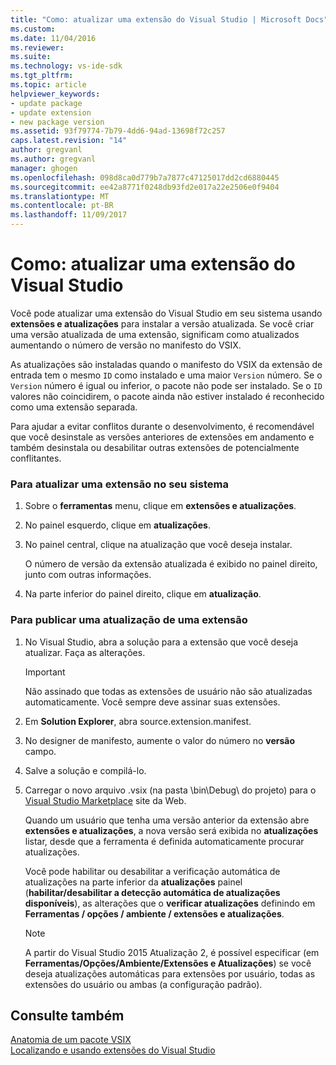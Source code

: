 ```yaml
---
title: "Como: atualizar uma extensão do Visual Studio | Microsoft Docs"
ms.custom: 
ms.date: 11/04/2016
ms.reviewer: 
ms.suite: 
ms.technology: vs-ide-sdk
ms.tgt_pltfrm: 
ms.topic: article
helpviewer_keywords:
- update package
- update extension
- new package version
ms.assetid: 93f79774-7b79-4dd6-94ad-13698f72c257
caps.latest.revision: "14"
author: gregvanl
ms.author: gregvanl
manager: ghogen
ms.openlocfilehash: 098d8ca0d779b7a7877c47125017dd2cd6880445
ms.sourcegitcommit: ee42a8771f0248db93fd2e017a22e2506e0f9404
ms.translationtype: MT
ms.contentlocale: pt-BR
ms.lasthandoff: 11/09/2017
---
```

# <a name="how-to-update-a-visual-studio-extension"></a>Como: atualizar uma extensão do Visual Studio
Você pode atualizar uma extensão do Visual Studio em seu sistema usando **extensões e atualizações** para instalar a versão atualizada. Se você criar uma versão atualizada de uma extensão, significam como atualizados aumentando o número de versão no manifesto do VSIX.  
  
 As atualizações são instaladas quando o manifesto do VSIX da extensão de entrada tem o mesmo `ID` como instalado e uma maior `Version` número. Se o `Version` número é igual ou inferior, o pacote não pode ser instalado. Se o `ID` valores não coincidirem, o pacote ainda não estiver instalado é reconhecido como uma extensão separada.  
  
 Para ajudar a evitar conflitos durante o desenvolvimento, é recomendável que você desinstale as versões anteriores de extensões em andamento e também desinstala ou desabilitar outras extensões de potencialmente conflitantes.  
  
### <a name="to-update-an-extension-on-your-system"></a>Para atualizar uma extensão no seu sistema  
  
1.  Sobre o **ferramentas** menu, clique em **extensões e atualizações**.  
  
2.  No painel esquerdo, clique em **atualizações**.  
  
3.  No painel central, clique na atualização que você deseja instalar.  
  
     O número de versão da extensão atualizada é exibido no painel direito, junto com outras informações.  
  
4.  Na parte inferior do painel direito, clique em **atualização**.  
  
### <a name="to-publish-an-update-of-an-extension"></a>Para publicar uma atualização de uma extensão  
  
1.  No Visual Studio, abra a solução para a extensão que você deseja atualizar. Faça as alterações.  
  
    > [!IMPORTANT]
    >  Não assinado que todas as extensões de usuário não são atualizadas automaticamente. Você sempre deve assinar suas extensões.  
  
2.  Em **Solution Explorer**, abra source.extension.manifest.  
  
3.  No designer de manifesto, aumente o valor do número no **versão** campo.  
  
4.  Salve a solução e compilá-lo.  
  
5.  Carregar o novo arquivo .vsix (na pasta \bin\Debug\ do projeto) para o [Visual Studio Marketplace](https://marketplace.visualstudio.com/vs) site da Web.  
  
     Quando um usuário que tenha uma versão anterior da extensão abre **extensões e atualizações**, a nova versão será exibida no **atualizações** listar, desde que a ferramenta é definida automaticamente procurar atualizações.  
  
     Você pode habilitar ou desabilitar a verificação automática de atualizações na parte inferior da **atualizações** painel (**habilitar/desabilitar a detecção automática de atualizações disponíveis**), as alterações que o **verificar atualizações** definindo em **Ferramentas / opções / ambiente / extensões e atualizações**.  
  
    > [!NOTE]
    >  A partir do Visual Studio 2015 Atualização 2, é possível especificar (em **Ferramentas/Opções/Ambiente/Extensões e Atualizações**) se você deseja atualizações automáticas para extensões por usuário, todas as extensões do usuário ou ambas (a configuração padrão).  
  
## <a name="see-also"></a>Consulte também  
 [Anatomia de um pacote VSIX](../extensibility/anatomy-of-a-vsix-package.md)   
 [Localizando e usando extensões do Visual Studio](../ide/finding-and-using-visual-studio-extensions.md)
